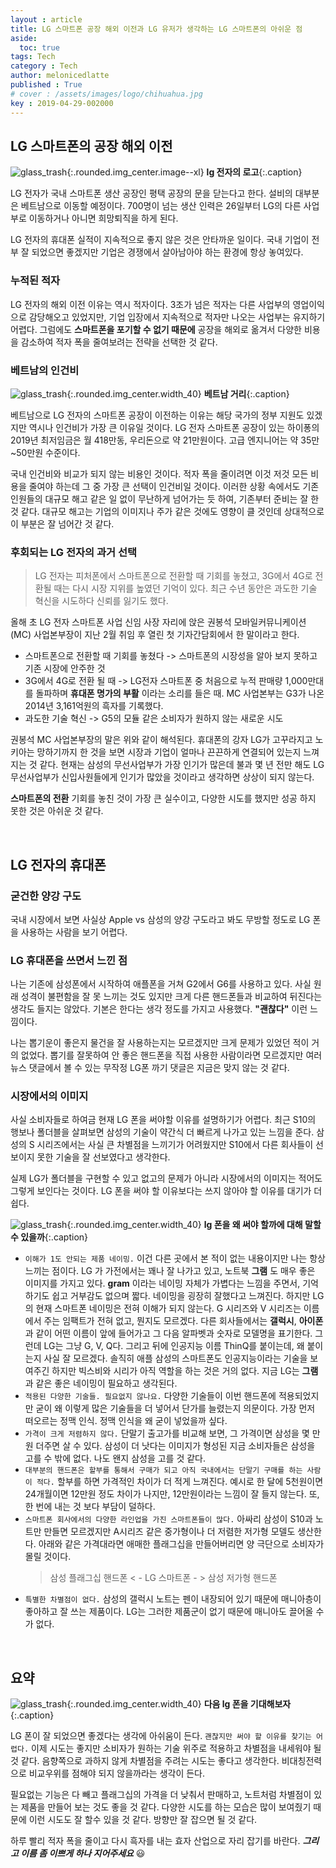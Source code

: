 ```yaml
---
layout : article
title: LG 스마트폰 공장 해외 이전과 LG 유저가 생각하는 LG 스마트폰의 아쉬운 점
aside:
  toc: true
tags: Tech
category : Tech
author: melonicedlatte
published : True
# cover : /assets/images/logo/chihuahua.jpg
key : 2019-04-29-002000
---
```


## LG 스마트폰의 공장 해외 이전

![glass_trash](/assets/images/20190429/lg_logo.jpg){:.rounded.img_center.image--xl}
__lg 전자의 로고__{:.caption}

LG 전자가 국내 스마트폰 생산 공장인 평택 공장의 문을 닫는다고 한다. 설비의 대부분은 베트남으로 이동할 예정이다. 700명이 넘는 생산 인력은 26일부터 LG의 다른 사업부로 이동하거나 아니면 희망퇴직을 하게 된다.

LG 전자의 휴대폰 실적이 지속적으로 좋지 않은 것은 안타까운 일이다. 국내 기업이 전부 잘 되었으면 좋겠지만 기업은 경쟁에서 살아남아야 하는 환경에 항상 놓여있다.

### 누적된 적자

LG 전자의 해외 이전 이유는 역시 적자이다. 3조가 넘은 적자는 다른 사업부의 영업이익으로 감당해오고 있었지만, 기업 입장에서 지속적으로 적자만 나오는 사업부는 유지하기 어렵다. 그럼에도 __스마트폰을 포기할 수 없기 때문에__ 공장을 해외로 옮겨서 다양한 비용을 감소하여 적자 폭을 줄여보려는 전략을 선택한 것 같다.

### 베트남의 인건비


![glass_trash](/assets/images/20190429/vitenam_street.jpg){:.rounded.img_center.width_40}
__베트남 거리__{:.caption}

베트남으로 LG 전자의 스마트폰 공장이 이전하는 이유는 해당 국가의 정부 지원도 있겠지만 역시나 인건비가 가장 큰 이유일 것이다. LG 전자 스마트폰 공장이 있는 하이퐁의 2019년 최저임금은 월 418만동, 우리돈으로 약 21만원이다. 고급 엔지니어는 약 35만~50만원 수준이다.

국내 인건비와 비교가 되지 않는 비용인 것이다. 적자 폭을 줄이려면 이것 저것 모든 비용을 줄여야 하는데 그 중 가장 큰 선택이 인건비일 것이다. 이러한 상황 속에서도 기존 인원들의 대규모 해고 같은 일 없이 무난하게 넘어가는 듯 하여, 기존부터 준비는 잘 한 것 같다. 대규모 해고는 기업의 이미지나 주가 같은 것에도 영향이 클 것인데 상대적으로 이 부분은 잘 넘어간 것 같다.

### 후회되는 LG 전자의 과거 선택

> LG 전자는 피처폰에서 스마트폰으로 전환할 때 기회를 놓쳤고, 3G에서 4G로 전환될 때는 다시 시장 지위를 높였던 기억이 있다. 최근 수년 동안은 과도한 기술 혁신을 시도하다 신뢰를 잃기도 했다.

올해 초 LG 전자 스마트폰 사업 신임 사장 자리에 앉은 권봉석 모바일커뮤니케이션(MC) 사업본부장이 지난 2월 취임 후 열린 첫 기자간담회에서 한 말이라고 한다.

- 스마트폰으로 전환할 때 기회를 놓쳤다 -> 스마트폰의 시장성을 알아 보지 못하고 기존 시장에 안주한 것
- 3G에서 4G로 전환 될 때 ->  LG전자 스마트폰 중 처음으로 누적 판매량 1,000만대를 돌파하며 __휴대폰 명가의 부활__ 이라는 소리를 들은 때. MC 사업본부는 G3가 나온 2014년 3,161억원의 흑자를 기록했다.
- 과도한 기술 혁신 -> G5의 모듈 같은 소비자가 원하지 않는 새로운 시도

권봉석 MC 사업본부장의 말은 위와 같이 해석된다. 휴대폰의 강자 LG가 고꾸라지고 노키아는 망하기까지 한 것을 보면 시장과 기업이 얼마나 끈끈하게 연결되어 있는지 느껴지는 것 같다. 현재는 삼성의 무선사업부가 가장 인기가 많은데 불과 몇 년 전만 해도 LG 무선사업부가 신입사원들에게 인기가 많았을 것이라고 생각하면 상상이 되지 않는다.

__스마트폰의 전환__ 기회를 놓친 것이 가장 큰 실수이고, 다양한 시도를 했지만 성공 하지 못한 것은 아쉬운 것 같다.

<br>

## LG 전자의 휴대폰

### 굳건한 양강 구도

국내 시장에서 보면 사실상 Apple vs 삼성의 양강 구도라고 봐도 무방할 정도로 LG 폰을 사용하는 사람을 보기 어렵다.

### LG 휴대폰을 쓰면서 느낀 점

나는 기존에 삼성폰에서 시작하여 애플폰을 거쳐 G2에서 G6를 사용하고 있다. 사실 원래 성격이 불편함을 잘 못 느끼는 것도 있지만 크게 다른 핸드폰들과 비교하여 뒤진다는 생각도 들지는 않았다. 기본은 한다는 생각 정도를 가지고 사용했다. __"괜찮다"__ 이런 느낌이다.

나는 뽑기운이 좋은지 물건을 잘 사용하는지는 모르겠지만 크게 문제가 있었던 적이 거의 없었다. 뽑기를 잘못하여 안 좋은 핸드폰을 직접 사용한 사람이라면 모르겠지만 여러 뉴스 댓글에서 볼 수 있는 무작정 LG폰 까기 댓글은 지금은 맞지 않는 것 같다.

### 시장에서의 이미지

사실 소비자들로 하여금 현재 LG 폰을 써야할 이유를 설명하기가 어렵다. 최근 S10의 행보나 폴더블을 살펴보면 삼성의 기술이 약간식 더 빠르게 나가고 있는 느낌을 준다. 삼성의 S 시리즈에서는 사실 큰 차별점을 느끼기가 어려웠지만 S10에서 다른 회사들이 선보이지 못한 기술을 잘 선보였다고 생각한다.

실제 LG가 폴더블을 구현할 수 있고 없고의 문제가 아니라 시장에서의 이미지는 적어도 그렇게 보인다는 것이다. LG 폰을 써야 할 이유보다는 쓰지 않아야 할 이유를 대기가 더 쉽다.

![glass_trash](/assets/images/20190429/question-mark.jpg){:.rounded.img_center.width_40}
__lg 폰을 왜 써야 할까에 대해 말할 수 있을까__{:.caption}

- `이해가 1도 안되는 제품 네이밍.` 이건 다른 곳에서 본 적이 없는 내용이지만 나는 항상 느끼는 점이다. LG 가 가전에서는 꽤나 잘 나가고 있고, 노트북 __그램__ 도 매우 좋은 이미지를 가지고 있다. __gram__ 이라는 네이밍 자체가 가볍다는 느낌을 주면서, 기억하기도 쉽고 거부감도 없으며 짧다. 네이밍을 굉장히 잘했다고 느껴진다. 하지만 LG의 현재 스마트폰 네이밍은 전혀 이해가 되지 않는다. G 시리즈와 V 시리즈는 이름에서 주는 임팩트가 전혀 없고, 뭔지도 모르겠다. 다른 회사들에서는 __갤럭시__, __아이폰__ 과 같이 어떤 이름이 앞에 들어가고 그 다음 알파벳과 숫자로 모델명을 표기한다. 그런데 LG는 그냥 G, V, Q다. 그리고 뒤에 인공지능 이름 ThinQ를 붙이는데, 왜 붙이는지 사실 잘 모르겠다. 솔직히 애플 삼성의 스마트폰도 인공지능이라는 기술을 보여주긴 하지만 빅스비와 시리가 아직 역할을 하는 것은 거의 없다. 지금 LG는 __그램__ 과 같은 좋은 네이밍이 필요하고 생각된다.
- `적용된 다양한 기술들. 필요없지 않나요.` 다양한 기술들이 이번 핸드폰에 적용되었지만 굳이 왜 이렇게 많은 기술들을 더 넣어서 단가를 늘렸는지 의문이다. 가장 먼저 떠오르는 정맥 인식. 정맥 인식을 왜 굳이 넣었을까 싶다.
- `가격이 크게 저렴하지 않다.` 단말기 출고가를 비교해 보면, 그 가격이면 삼성을 몇 만원 더주면 살 수 있다. 삼성이 더 낫다는 이미지가 형성된 지금 소비자들은 삼성을 고를 수 밖에 없다. 나도 왠지 삼성을 고를 것 같다.
- `대부분의 핸드폰은 할부를 통해서 구매가 되고 아직 국내에서는 단말기 구매를 하는 사람이 적다.` 할부를 하면 가격적인 차이가 더 적게 느껴진다. 예시로 한 달에 5천원이면 24개월이면 12만원 정도 차이가 나지만, 12만원이라는 느낌이 잘 들지 않는다. 또, 한 번에 내는 것 보다 부담이 덜하다.
- `스마트폰 회사에서의 다양한 라인업을 가진 스마트폰들이 많다.` 아싸리 삼성이 S10과 노트만 만들면 모르겠지만 A시리즈 같은 중가형이나 더 저렴한 저가형 모델도 생산한다. 아래와 같은 가격대라면 애매한 플래그십을 만들어버리면 양 극단으로 소비자가 몰릴 것이다.
  > 삼성 플래그십 핸드폰 < - LG 스마트폰 - > 삼성 저가형 핸드폰
- `특별한 차별점이 없다.` 삼성의 갤럭시 노트는 펜이 내장되어 있기 때문에 매니아층이 좋아하고 잘 쓰는 제품이다. LG는 그러한 제품군이 없기 때문에 매니아도 끌어올 수가 없다.

<br>

## 요약
![glass_trash](/assets/images/20190429/board.jpg){:.rounded.img_center.width_40}
__다음 lg 폰을 기대해보자__{:.caption}

LG 폰이 잘 되었으면 좋겠다는 생각에 아쉬움이 든다. `괜찮지만 써야 할 이유를 찾기는 어렵다.` 이제 시도는 좋지만 소비자가 원하는 기술 위주로 적용하고 차별점을 내세워야 될 것 같다. 음향쪽으로 과하지 않게 차별점을 주려는 시도는 좋다고 생각한다. 비대칭전력으로 비교우위를 점해야 되지 않을까라는 생각이 든다.

필요없는 기능은 다 빼고 플래그십의 가격을 더 낮춰서 판매하고, 노트처럼 차별점이 있는 제품을 만들어 보는 것도 좋을 것 같다. 다양한 시도를 하는 모습은 많이 보여줬기 때문에 이런 시도도 잘 할수 있을 것 같다. 방향만 잘 잡으면 될 것 같다.

하루 빨리 적자 폭을 줄이고 다시 흑자를 내는 효자 산업으로 자리 잡기를 바란다. ___그리고 이름 좀 이쁘게 하나 지어주세요___ :smiley:
